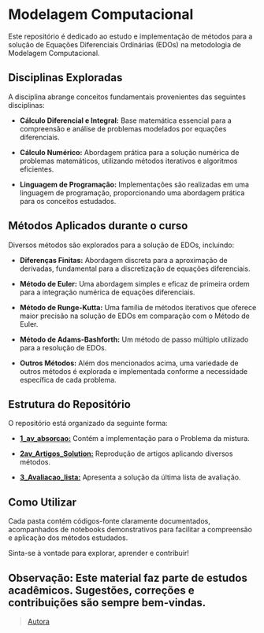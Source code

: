 # Modelagem Computacional

Este repositório é dedicado ao estudo e implementação de métodos para a solução de Equações Diferenciais Ordinárias (EDOs) na metodologia de Modelagem Computacional.

## Disciplinas Exploradas

A disciplina abrange conceitos fundamentais provenientes das seguintes disciplinas:

- **Cálculo Diferencial e Integral:** Base matemática essencial para a compreensão e análise de problemas modelados por equações diferenciais.

- **Cálculo Numérico:** Abordagem prática para a solução numérica de problemas matemáticos, utilizando métodos iterativos e algoritmos eficientes.

- **Linguagem de Programação:** Implementações são realizadas em uma linguagem de programação, proporcionando uma abordagem prática para os conceitos estudados.

## Métodos Aplicados durante o curso

Diversos métodos são explorados para a solução de EDOs, incluindo:

- **Diferenças Finitas:** Abordagem discreta para a aproximação de derivadas, fundamental para a discretização de equações diferenciais.

- **Método de Euler:** Uma abordagem simples e eficaz de primeira ordem para a integração numérica de equações diferenciais.

- **Método de Runge-Kutta:** Uma família de métodos iterativos que oferece maior precisão na solução de EDOs em comparação com o Método de Euler.

- **Método de Adams-Bashforth:** Um método de passo múltiplo utilizado para a resolução de EDOs.

- **Outros Métodos:** Além dos mencionados acima, uma variedade de outros métodos é explorada e implementada conforme a necessidade específica de cada problema.

## Estrutura do Repositório

O repositório está organizado da seguinte forma:

- [**1_av_absorcao:**](/1_av_absorcao) Contém a implementação para o Problema da mistura.

- [**2av_Artigos_Solution:**](/2av_Artigos_Solution) Reprodução de artigos aplicando diversos métodos.

- [**3_Avaliacao_lista:**](/3_Avaliacao_lista) Apresenta a solução da última lista de avaliação.

## Como Utilizar

Cada pasta contém códigos-fonte claramente documentados, acompanhados de notebooks demonstrativos para facilitar a compreensão e aplicação dos métodos estudados.

Sinta-se à vontade para explorar, aprender e contribuir!

**Observação:** Este material faz parte de estudos acadêmicos. Sugestões, correções e contribuições são sempre bem-vindas.
---
> [Autora](https://github.com/GabrieleAraujo) <br>
